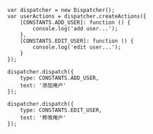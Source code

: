     var dispatcher = new Dispatcher();
    var userActions = dispatcher.createActions({
        [CONSTANTS.ADD_USER]: function () {
            console.log('add user...');
        },
        [CONSTANTS.EDIT_USER]: function () {
            console.log('edit user...');
        }
    });

    dispatcher.dispatch({
        type: CONSTANTS.ADD_USER,
        text: '添加用户'
    });

    dispatcher.dispatch({
        type: CONSTANTS.EDIT_USER,
        text: '修改用户'
    });